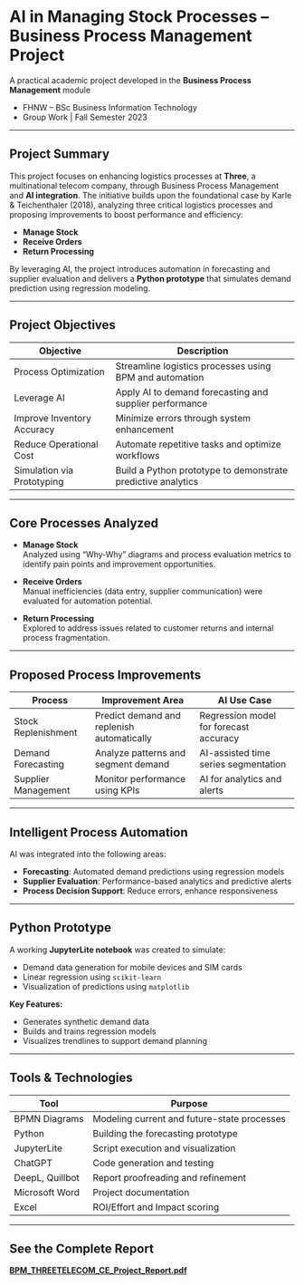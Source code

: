 

# AI in Managing Stock Processes – Business Process Management Project

A practical academic project developed in the **Business Process Management** module  
- FHNW – BSc Business Information Technology  
- Group Work | Fall Semester 2023  

---

## Project Summary

This project focuses on enhancing logistics processes at **Three**, a multinational telecom company, through Business Process Management and **AI integration**. The initiative builds upon the foundational case by Karle & Teichenthaler (2018), analyzing three critical logistics processes and proposing improvements to boost performance and efficiency:

- **Manage Stock**
- **Receive Orders**
- **Return Processing**

By leveraging AI, the project introduces automation in forecasting and supplier evaluation and delivers a **Python prototype** that simulates demand prediction using regression modeling.

---

## Project Objectives

| Objective                     | Description                                                  |
|------------------------------|--------------------------------------------------------------|
| Process Optimization         | Streamline logistics processes using BPM and automation      |
| Leverage AI                  | Apply AI to demand forecasting and supplier performance       |
| Improve Inventory Accuracy   | Minimize errors through system enhancement                   |
| Reduce Operational Cost      | Automate repetitive tasks and optimize workflows             |
| Simulation via Prototyping   | Build a Python prototype to demonstrate predictive analytics |

---

## Core Processes Analyzed

- **Manage Stock**  
  Analyzed using “Why-Why” diagrams and process evaluation metrics to identify pain points and improvement opportunities.
  
- **Receive Orders**  
  Manual inefficiencies (data entry, supplier communication) were evaluated for automation potential.

- **Return Processing**  
  Explored to address issues related to customer returns and internal process fragmentation.

---

## Proposed Process Improvements

| Process              | Improvement Area                          | AI Use Case                            |
|----------------------|-------------------------------------------|----------------------------------------|
| Stock Replenishment  | Predict demand and replenish automatically | Regression model for forecast accuracy |
| Demand Forecasting   | Analyze patterns and segment demand        | AI-assisted time series segmentation   |
| Supplier Management  | Monitor performance using KPIs            | AI for analytics and alerts            |

---

## Intelligent Process Automation

AI was integrated into the following areas:
- **Forecasting**: Automated demand predictions using regression models
- **Supplier Evaluation**: Performance-based analytics and predictive alerts
- **Process Decision Support**: Reduce errors, enhance responsiveness

---

## Python Prototype

A working **JupyterLite notebook** was created to simulate:
- Demand data generation for mobile devices and SIM cards
- Linear regression using `scikit-learn`
- Visualization of predictions using `matplotlib`

**Key Features:**
- Generates synthetic demand data
- Builds and trains regression models
- Visualizes trendlines to support demand planning

---

## Tools & Technologies

| Tool               | Purpose                                      |
|--------------------|----------------------------------------------|
| BPMN Diagrams      | Modeling current and future-state processes  |
| Python             | Building the forecasting prototype           |
| JupyterLite        | Script execution and visualization           |
| ChatGPT            | Code generation and testing                  |
| DeepL, Quillbot     | Report proofreading and refinement           |
| Microsoft Word     | Project documentation                        |
| Excel              | ROI/Effort and Impact scoring                |

---

## See the Complete Report

[**BPM_THREETELECOM_CE_Project_Report.pdf**](https://github.com/ale-glitch-web/Project-in-Business-Process-Management---AI-in-Managing-Stock-Processes/blob/main/BPM_THREETELECOM_CE_Project_Report.pdf)




